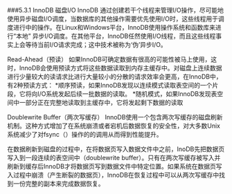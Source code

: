 ###5.3.1 InnoDB 磁盘I/O
 InnoDB 通过创建若干个线程来管理I/O操作，尽可能地使用异步磁盘I/O调度，当数据库的其他操作需要优先使用I/O时，这些线程用于调度进行中的操作。在Linux和Windows平台，InnoDB使用操作系统和函数库来进行“本地” 异步I/O调度。在其他平台，InnoDB任然使用I/O线程，而且这些线程事实上会等待当前I/O请求完成；这中技术被称为‘伪’异步I/O。
 
Read-Ahead（预读）
如果InnoDB可确定数据有很高的可能性被马上使用，这时，InnoDB会使用预读方式将这些数据读取到内存主缓存中。对磁盘上连续数据进行少量较大的读请求比进行大量较小的分散的请求效率会更高，在InnoDB中，有2种预读方式：
*顺序预读，如果InnoDB发现以连续模式读取表空间的一个片段，它将向I/O系统发起后续一批数据的读取。
*随机模式，如果InnoDB发现表空间中一部分正在完整地读取到主缓存中，它将发起剩下数据的读取

Doublewrite Buffer（两次写缓存）
InnoDB使用一个包含两次写缓存的磁盘刷新机制。这种方式增加了在系统崩溃或者宕机后数据恢复的安全性，对大多数Unix系统减少了对fsync（）操作的的调用从而得到性能提升。

在数据刷新到磁盘的过程中，在将数据页写入数据文件中之前，InoDB先把数据页写入到一段连续的表空间中（doublewrite buffer）。只有在两次写缓存被写入并刷新到缓存后InnoDB才将数据页写到数据文件中特定位置。如果系统在数据页写入过程中崩溃（产生断裂的数据页），InnoDB在恢复过程中可以从两次写缓存中找到一份完整的副本来完成数据恢复。
